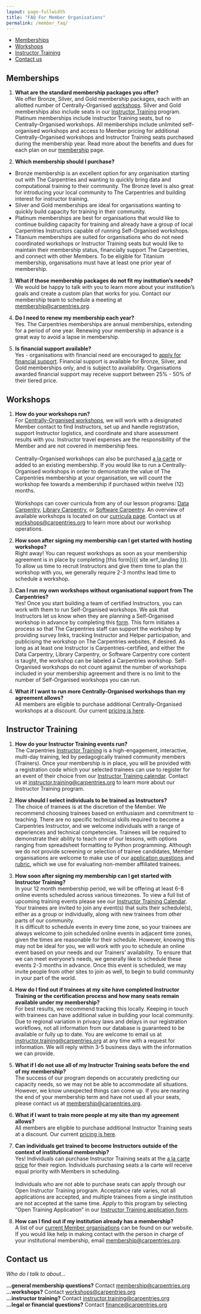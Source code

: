 ```yaml
---
layout: page-fullwidth
title: "FAQ For Member Organisations"
permalink: /member_faq/
---
```


- [Memberships](#memberships)
- [Workshops](#technical-workshops)
- [Instructor Training](#instructor-training-workshops)
- [Contact us](#contact-us)


## Memberships

1. **What are the standard membership packages you offer?**<br>
We offer Bronze, Silver, and Gold membership packages, each with an allotted number of Centrally-Organised [workshops](/workshops). 
Silver and Gold memberships also include seats in our [Instructor Training](https://carpentries.github.io/instructor-training/) 
program. Platinum memberships include Instructor Training seats, but no Centrally-Organised workshops. All memberships include unlimited 
self-organised workshops and access to Member pricing for additional Centrally-Organised workshops and Instructor Training seats purchased during the membership year. Read more about the benefits and dues for each plan on our [membership](/membership) page. 

2. **Which membership should I purchase?**<br>
* Bronze membership is an excellent option for any organisation starting out with The Carpentries and wanting to quickly bring data and computational training to their community. The Bronze level is also great for introducing your local community to The Carpentries and building interest for instructor training.
* Silver and Gold memberships are ideal for organisations wanting to quickly build capacity for training in their community. 
* Platinum memberships are best for organisations that would like to continue building capacity for training and already have a group of local Carpentries Instructors capable of running Self-Organised workshops. 
* Titanium memberships are suited for organisations who do not need coordinated workshops or Instructor Training seats but would 
like to maintain their membership status, financially support The Carpentries, and connect with other Members. To be eligible for 
Titanium membership, organisations must have at least one prior year of membership.

3. **What if those membership packages do not fit my institution’s needs?**<br>
We would be happy to talk with you to learn more about your institution’s goals and create a custom plan that works for you.  Contact our membership team to schedule a meeting at [membership@carpentries.org](mailto:membership@carpentries.org).

4. **Do I need to renew my membership each year?**<br>
Yes. The Carpentries memberships are annual memberships, extending for a period of one year. Renewing your membership in advance is a great way to avoid a lapse in membership. 

5. **Is financial support available?**<br>
Yes - organisations with financial need are encouraged to 
[apply for financial support](https://carpentries.typeform.com/to/lZat2eO5). Financial support is available for Bronze, Silver, 
and Gold memberships only, and is subject to availability. Organisations awarded financial support may receive support between 
25% - 50% of their tiered price.

## Workshops

1. **How do your workshops run?**<br>
For [Centrally-Organised workshops](/workshops/#workshop-organising), we will work with a designated Member contact to find 
Instructors, set up and handle registration, support Instructor logistics, and coordinate and share assessment results with you. 
Instructor travel expenses are the responsibility of the Member and are not covered in membership fees.<br><br>
Centrally-Organised workshops can also be purchased [a la carte](/membership/#a-la-carte-pricing) or added to an existing 
membership. If you would like to run a Centrally-Organised workshops in order to demonstrate the value of The Carpentries 
membership at your organisation, we will count the workshop fee towards a membership if purchased within twelve (12) months.<br><br>
Workshops can cover curricula from any of our lesson programs: [Data Carpentry](https://datacarpentry.org/lessons/), [Library Carpentry](https://librarycarpentry.org/lessons/), or [Software Carpentry](https://software-carpentry.org/lessons/).  An overview of available workshops is located on our [curricula page](/workshops-curricula/). Contact us at [workshops@carpentries.org](mailto:workshops@carpentries.org) to learn more about our workshop operations.

2. **How soon after signing my membership can I get started with hosting workshops?**<br>
Right away! You can request workshops as soon as your membership agreement is in place by completing [this form]({{ site.wrf_landing }}). To allow us time to recruit Instructors and give them time to plan the workshop with you, we generally require 2-3 months lead time to schedule a workshop.  

3. **Can I run my own workshops without organisational support from The Carpentries?**<br>
Yes! Once you start building a team of certified Instructors, you can work with them to run Self-Organised workshops. We ask that Instructors let us know when they are planning a Self-Organised workshop in advance by completing this [form](https://amy.carpentries.org/forms/self-organised/). This form initiates a process so that The Carpentries staff can support the workshop by providing survey links, tracking Instructor and Helper participation, and publicising the workshop on The Carpentries websites, if desired. As long as at least one Instructor is Carpentries-certified, and either the Data Carpentry, Library Carpentry, or Software Carpentry core content is taught, the workshop can be labeled a Carpentries workshop. Self-Organised workshops do not count against the number of workshops included in your membership agreement and there is no limit to the number of Self-Organised workshops you can run. 

4. **What if I want to run more Centrally-Organised workshops than my agreement allows?**<br>
All members are eligible to purchase additional Centrally-Organised workshops at a discount. 
Our current [pricing is here](/membership/#a-la-carte-pricing/).

## Instructor Training

1. **How do your Instructor Training events run?**<br>
The Carpentries [Instructor Training](https://carpentries.github.io/instructor-training/) is a high-engagement, interactive,
multi-day training, led by pedagogically trained community members (Trainers). Once your membership is in place, you will be 
provided with a registration code which your selected trainees can use to register for an event of their choice from our 
[Instructor Training calendar](https://carpentries.github.io/instructor-training/training_calendar/). Contact us at 
[instructor.training@carpentries.org](mailto:instructor.training@carpentries.org) to learn more about our Instructor Training 
program.

2. **How should I select individuals to be trained as Instructors?**<br>
The choice of trainees is at the discretion of the Member. We recommend choosing trainees based on enthusiasm and 
commitment to teaching. There are no specific technical skills required to become a Carpentries Instructor, and we welcome 
individuals with a range of experiences and technical competencies. Trainees will be required to demonstrate their ability to
teach one of our lessons, with options ranging from spreadsheet formatting to Python programming. Although we do not provide 
screening or selection of trainee candidates, Member organisations are welcome to make use of our 
[application questions](https://amy.carpentries.org/forms/request_training/) and 
[rubric](https://github.com/carpentries/instructor-training/blob/gh-pages/files/rubric.md), which we use for evaluating 
non-member affiliated trainees. 

3. **How soon after signing my membership can I get started with Instructor Training?**<br>
In your 12 month membership period, we will be offering at least 6-8 online events scheduled across various timezones. To view a full list of upcoming training events please see our [Instructor Training Calendar](https://carpentries.github.io/instructor-training/training_calendar/). Your trainees are invited to join any event(s) that suits their schedule(s), either as a group or individually, along with new trainees from other parts of our community.<br>
It is difficult to schedule events in every time zone, so your trainees are always welcome to join scheduled online events in adjacent time zones, given the times are reasonable for their schedule. However, knowing this may not be ideal for you, we will work with you to schedule an online event based on your needs and our Trainers’ availability. To ensure that we can meet everyone’s needs, we generally like to schedule these events 2-3 months in advance. Once this event is scheduled, we may invite people from other sites to join as well, to begin to build community in your part of the world.<br>

4. **How do I find out if trainees at my site have completed Instructor Training or the certification process and how many seats remain available under my membership?**<br>
For best results, we recommend tracking this locally. Keeping in touch with trainees can have additional value in building your 
local community. Due to regional variation in privacy laws and delays in our registration workflows, not all information from our
database is guaranteed to be available or fully up to date. You are welcome to email us at 
[instructor.training@carpentries.org](mailto:instructor.training@carpentries.org) at any time with a request for information. We
will reply within 3-5 business days with the information we can provide.

5. **What if I do not use all of my Instructor Training seats before the end of my membership?**<br>
The success of our program depends on accurately predicting our capacity needs, so we may not be able to accommodate all 
situations.  However, we know unexpected things can come up. If you are nearing the end of your membership term and have not used 
all your seats, please contact us at [membership@carpentries.org](mailto:membership@carpentries.org).

6. **What if I want to train more people at my site than my agreement allows?**<br>
All members are eligible to purchase additional Instructor Training seats at a discount. 
Our current [pricing is here](/membership/#a-la-carte-pricing).

7. **Can individuals get trained to become Instructors outside of the context of institutional membership?**<br>
Yes! Individuals can purchase Instructor Training seats at the [a la carte price](/membership/#a-la-carte-pricing)
for their region. Individuals purchasing seats a la carte will receive equal priority with Members in scheduling.<br><br>
Individuals who are not able to purchase seats can apply through our Open Instructor Training program. Acceptance rate varies, 
not all applications are accepted, and multiple trainees from a single institution are not accepted at the same time. Apply to 
this program by selecting “Open Training Application” in our [Instructor Training application form](https://amy.carpentries.org/forms/request_training/).

8. **How can I find out if my institution already has a membership?**<br>
A list of our [current Member organisations](https://carpentries.org/members/) can be found on our website. If you would like 
help in making contact with the person in charge of your institutional membership, email [membership@carpentries.org](mailto:membership@carpentries.org).

## Contact us
*Who do I talk to about...*

 **...general membership questions?** Contact [membership@carpentries.org](mailto:membership@carpentries.org)<br>
 **...workshops?** Contact [workshops@carpentries.org](mailto:workshops@carpentries.org)<br>
 **...instructor training?** Contact [instructor.training@carpentries.org](mailto:instructor.training@carpentries.org)<br>
 **...legal or financial questions?** Contact [finance@carpentries.org](mailto:finance@carpentries.org)<br>
